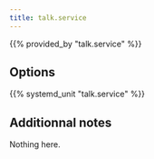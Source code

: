 ```yaml
---
title: talk.service
---
```


{{% provided_by "talk.service" %}}

## Options

{{% systemd_unit "talk.service" %}}

## Additionnal notes

Nothing here.